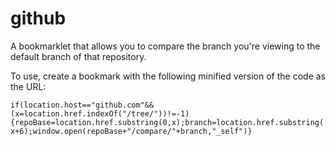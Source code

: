 github
======

A bookmarklet that allows you to compare the branch you're viewing to the default branch of that repository.

To use, create a bookmark with the following minified version of the code
as the URL:

`if(location.host=="github.com"&&(x=location.href.indexOf("/tree/"))!=-1){repoBase=location.href.substring(0,x);branch=location.href.substring(x+6);window.open(repoBase+"/compare/"+branch,"_self")}`
